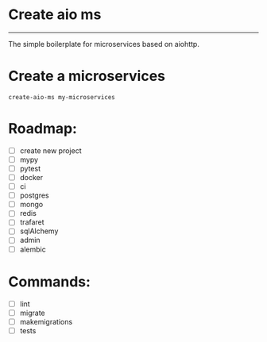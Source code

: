 # Create aio ms
---

The simple boilerplate for microservices based on aiohttp.


# Create a microservices
``
create-aio-ms my-microservices
``

# Roadmap:
- [ ] create new project
- [ ] mypy
- [ ] pytest
- [ ] docker
- [ ] ci
- [ ] postgres
- [ ] mongo
- [ ] redis
- [ ] trafaret
- [ ] sqlAlchemy
- [ ] admin
- [ ] alembic

# Commands:
- [ ] lint
- [ ] migrate
- [ ] makemigrations
- [ ] tests
